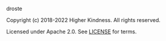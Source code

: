 [comment]: <> (Don't edit this file!)
[comment]: <> (It is automatically updated after every release of https://github.com/47degrees/.github)
[comment]: <> (If you want to suggest a change, please open a PR or issue in that repository)

droste

Copyright (c) 2018-2022 Higher Kindness. All rights reserved.

Licensed under Apache 2.0. See [LICENSE](LICENSE.md) for terms.